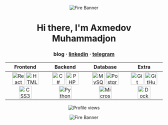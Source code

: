 <!-- Top banner -->
<p align="center">
  <img src="https://iili.io/dBau4ZN.gif" alt="Fire Banner" />
</p>

<!-- Introduction -->
<h1 align="center">Hi there, I'm Axmedov Muhammadjon </h1>
<!-- Social links -->
<h3 align="center">
  blog · 
  <a href="https://www.linkedin.com/in/theaxmedovv/">linkedin</a> · 
  <a href="https://t.me/theaxmedovv">telegram</a>
</h3>

<!-- Tech stack table -->
<table align="center">
  <thead>
    <tr>
      <th>Frontend</th>
      <th>Backend</th>
      <th>Database</th>
      <th>Extra</th>
    </tr>
  </thead>
  <tbody align="center">
    <tr>
      <td>
        <img src="https://cdn.jsdelivr.net/gh/devicons/devicon/icons/react/react-original.svg" height="40" alt="React" title="React" />
        <img src="https://cdn.jsdelivr.net/gh/devicons/devicon/icons/html5/html5-original.svg" height="40" alt="HTML5" title="HTML5" />
        <img src="https://cdn.jsdelivr.net/gh/devicons/devicon/icons/css3/css3-original.svg" height="40" alt="CSS3" title="CSS3" />
      </td>
      <td>
        <img src="https://cdn.jsdelivr.net/gh/devicons/devicon/icons/csharp/csharp-original.svg" height="40" alt="C#" title="C#" />
        <img src="https://cdn.jsdelivr.net/gh/devicons/devicon/icons/php/php-original.svg" height="40" alt="PHP" title="PHP" />
        <img src="https://cdn.jsdelivr.net/gh/devicons/devicon/icons/python/python-original.svg" height="40" alt="Python" title="Python" />
      </td>
      <td>
        <img src="https://cdn.jsdelivr.net/gh/devicons/devicon/icons/mysql/mysql-original.svg" height="40" alt="MySQL" title="MySQL" />
        <img src="https://cdn.jsdelivr.net/gh/devicons/devicon/icons/postgresql/postgresql-original.svg" height="40" alt="PostgreSQL" title="PostgreSQL" />
        <img src="https://img.icons8.com/external-flat-juicy-fish/60/000000/external-sql-coding-and-development-flat-flat-juicy-fish.png" height="40" alt="Microsoft SQL Server" title="Microsoft SQL Server" />
      </td>
      <td>
        <img src="https://cdn.jsdelivr.net/gh/devicons/devicon/icons/git/git-original.svg" height="40" alt="Git" title="Git" />
        <img src="https://cdn.jsdelivr.net/gh/devicons/devicon/icons/github/github-original.svg" height="40" alt="GitHub" title="GitHub" />
        <img src="https://cdn.jsdelivr.net/gh/devicons/devicon/icons/docker/docker-original.svg" height="40" alt="Docker" title="Docker" />
      </td>
    </tr>
  </tbody>
</table>

<!-- GitHub Stats (optional) -->

<!-- View counter -->
<p align="center">
  <img src="https://komarev.com/ghpvc/?username=theaxmedovv&color=orange" alt="Profile views" />
</p>

<!-- Bottom banner -->
<p align="center">
  <img src="https://iili.io/dBau4ZN.gif" alt="Fire Banner" />
</p>
